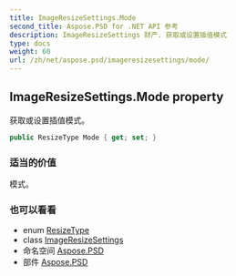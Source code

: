 ```yaml
---
title: ImageResizeSettings.Mode
second_title: Aspose.PSD for .NET API 参考
description: ImageResizeSettings 财产. 获取或设置插值模式
type: docs
weight: 60
url: /zh/net/aspose.psd/imageresizesettings/mode/
---
```

## ImageResizeSettings.Mode property

获取或设置插值模式。

```csharp
public ResizeType Mode { get; set; }
```

### 适当的价值

模式。

### 也可以看看

* enum [ResizeType](../../resizetype/)
* class [ImageResizeSettings](../)
* 命名空间 [Aspose.PSD](../../imageresizesettings/)
* 部件 [Aspose.PSD](../../../)


